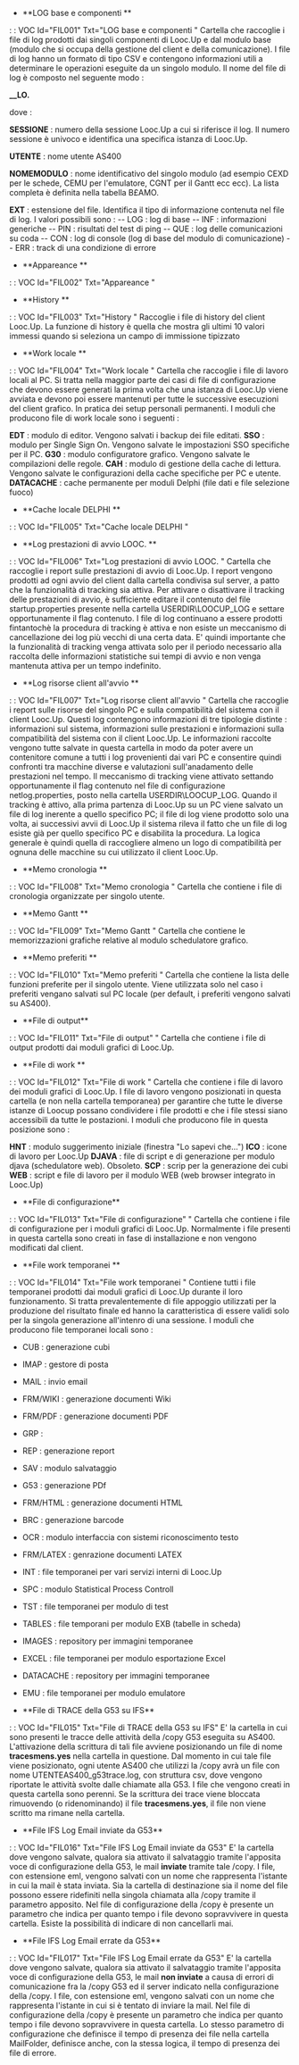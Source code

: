 - \*\*LOG base e componenti           \*\*

 :  : VOC Id="FIL001" Txt="LOG base e componenti           "
Cartella che raccoglie i file di log prodotti dai singoli componenti di Looc.Up e dal modulo base (modulo che si occupa della gestione del client e della comunicazione).
I file di log hanno un formato di tipo CSV e contengono informazioni utili a determinare le operazioni eseguite da un singolo modulo.
Il nome del file di log è composto nel seguente modo : 

**<SESSIONE>_<UTENTE>_LO<NOMEMODULO>.<EXT>**

dove : 

**SESSIONE** :  numero della sessione Looc.Up a cui si riferisce il log. Il numero sessione è univoco e identifica una specifica istanza di Looc.Up.

**UTENTE** :  nome utente AS400

**NOMEMODULO** :  nome identificativo del singolo modulo (ad esempio CEXD per le schede, CEMU per l'emulatore, CGNT per il Gantt ecc ecc). La lista completa è definita nella tabella B£AMO.

**EXT** :  estensione del file. Identifica il tipo di informazione contenuta nel file di log. I valori possibili sono : 
-- LOG :  log di base
-- INF :  informazioni generiche
-- PIN :  risultati del test di ping
-- QUE :  log delle comunicazioni su coda
-- CON :  log di console (log di base del modulo di comunicazione)
-- ERR :  track di una condizione di errore

- \*\*Appareance                      \*\*

 :  : VOC Id="FIL002" Txt="Appareance                      "

- \*\*History                         \*\*

 :  : VOC Id="FIL003" Txt="History                         "
Raccoglie i file di history del client Looc.Up. La funzione di history è quella che mostra gli ultimi 10 valori immessi quando si seleziona un campo di immissione tipizzato
- \*\*Work locale                     \*\*

 :  : VOC Id="FIL004" Txt="Work locale                     "
Cartella che raccoglie i file di lavoro locali al PC. Si tratta nella maggior parte dei casi di file di configurazione che devono essere generati la prima volta che una istanza di Looc.Up viene avviata e devono poi essere mantenuti per tutte le successive esecuzioni del client grafico. In pratica dei setup personali permanenti.
I moduli che producono file di work locale sono i seguenti : 

**EDT** :  modulo di editor. Vengono salvati i backup dei file editati.
**SSO** :  modulo per Single Sign On. Vengono salvate le impostazioni SSO specifiche per il PC.
**G30** :  modulo configuratore grafico. Vengono salvate le compilazioni delle regole.
**CAH** :  modulo di gestione della cache di lettura. Vengono salvate le configurazioni della cache specifiche per PC e utente.
**DATACACHE** :  cache permanente per moduli Delphi (file dati e file selezione fuoco)

- \*\*Cache locale DELPHI             \*\*

 :  : VOC Id="FIL005" Txt="Cache locale DELPHI             "

- \*\*Log prestazioni di avvio LOOC.  \*\*

 :  : VOC Id="FIL006" Txt="Log prestazioni di avvio LOOC.  "
Cartella che raccoglie i report sulle prestazioni di avvio di Looc.Up. I report vengono prodotti ad ogni avvio del client  dalla cartella condivisa sul server, a patto che la funzionalità di tracking sia attiva. Per attivare o disattivare il tracking delle prestazioni di avvio, è sufficiente editare il contenuto del file startup.properties presente nella cartella USERDIR\LOOCUP_LOG e settare opportunamente il flag contenuto. I file di log continuano a essere prodotti fintantochè la procedura di tracking è attiva e non esiste un meccanismo di cancellazione dei log più vecchi di una certa data. E' quindi importante che la funzionalità di tracking venga attivata solo per il periodo necessario alla raccolta delle informazioni statistiche sui tempi di avvio e non venga mantenuta attiva per un tempo indefinito.
- \*\*Log risorse client all'avvio    \*\*

 :  : VOC Id="FIL007" Txt="Log risorse client all'avvio    "
Cartella che raccoglie i report sulle risorse del singolo PC e sulla compatibilità del sistema con il client Looc.Up.
Questi log contengono informazioni di tre tipologie distinte :  informazioni sul sistema, informazioni sulle prestazioni e informazioni sulla compatibilità del sistema con il client Looc.Up. Le informazioni raccolte vengono tutte salvate in questa cartella in modo da poter avere un contenitore comune a tutti i log provenienti dai vari PC e consentire quindi confronti tra macchine diverse e valutazioni sull'anadamento delle prestazioni nel tempo.
Il meccanismo di tracking viene attivato settando opportunamente il flag contenuto nel file di configurazione netlog.properties, posto nella cartella USERDIR\LOOCUP_LOG.
Quando il tracking è attivo, alla prima partenza di Looc.Up su un PC viene salvato un file di log inerente a quello specifico PC; il file di log viene prodotto solo una volta, ai successivi avvii di Looc.Up il sistema rileva il fatto che un file di log esiste già per quello specifico PC e disabilita la procedura. La logica generale è quindi quella di raccogliere almeno un logo di compatibilità per ognuna delle macchine su cui utilizzato il client Looc.Up.
- \*\*Memo cronologia                 \*\*

 :  : VOC Id="FIL008" Txt="Memo cronologia                 "
Cartella che contiene i file di cronologia organizzate per singolo utente.
- \*\*Memo Gantt                      \*\*

 :  : VOC Id="FIL009" Txt="Memo Gantt                      "
Cartella che contiene le memorizzazioni grafiche relative al modulo schedulatore grafico.
- \*\*Memo preferiti                  \*\*

 :  : VOC Id="FIL010" Txt="Memo preferiti                  "
Cartella che contiene la lista delle funzioni preferite per il singolo utente. Viene utilizzata solo nel caso i preferiti vengano salvati sul PC locale (per default, i preferiti vengono salvati su AS400).
- \*\*File di output\*\*

 :  : VOC Id="FIL011" Txt="File di output"        "
Cartella che contiene i file di output prodotti dai moduli grafici di Looc.Up.
- \*\*File di work        \*\*

 :  : VOC Id="FIL012" Txt="File di work        "
Cartella che contiene i file di lavoro dei moduli grafici di Looc.Up. I file di lavoro vengono posizionati in questa cartella (e non nella cartella temporanea) per garantire che tutte le diverse istanze di Loocup possano condividere i file prodotti e che i file stessi siano accessibili da tutte le postazioni.
I moduli che producono file in questa posizione sono : 

**HNT** :  modulo suggerimento iniziale (finestra "Lo sapevi che...")
**ICO** :  icone di lavoro per Looc.Up
**DJAVA** :  file di script e di generazione per modulo djava (schedulatore web). Obsoleto.
**SCP** :  scrip per la generazione dei cubi
**WEB** :  script e file di lavoro per il modulo WEB (web browser integrato in Looc.Up)

- \*\*File di configurazione\*\*

 :  : VOC Id="FIL013" Txt="File di configurazione"        "
Cartella che contiene i file di configurazione per i moduli grafici di Looc.Up. Normalmente i file presenti in questa cartella sono creati in fase di installazione e non vengono modificati dal client.
- \*\*File work temporanei            \*\*

 :  : VOC Id="FIL014" Txt="File work temporanei            "
Contiene tutti i file temporanei prodotti dai moduli grafici di Looc.Up durante il loro funzionamento. Si tratta prevalentemente di file appoggio utilizzati per la produzione del risultato finale ed hanno la caratteristica di essere validi solo per la singola generazione all'intenro di una sessione.
I moduli che producono file temporanei locali sono : 

- CUB :  generazione cubi
- IMAP :  gestore di posta
- MAIL :  invio email
- FRM/WIKI :  generazione documenti Wiki
- FRM/PDF :  generazione documenti PDF
- GRP : 
- REP :  generazione report
- SAV :  modulo salvataggio
- G53 :  generazione PDf
- FRM/HTML :  generazione documenti HTML
- BRC :  generazione barcode
- OCR :  modulo interfaccia con sistemi riconoscimento testo
- FRM/LATEX :  genrazione documenti LATEX
- INT :  file temporanei per vari servizi interni di Looc.Up
- SPC :  modulo Statistical Process Controll
- TST :  file temporanei per modulo di test
- TABLES :  file temporani per modulo EXB (tabelle in scheda)
- IMAGES :  repository per immagini temporanee
- EXCEL :  file temporanei per modulo esportazione Excel
- DATACACHE :  repository per immagini temporanee
- EMU :  file temporanei per modulo emulatore


- \*\*File di TRACE della G53 su IFS\*\*

 :  : VOC Id="FIL015" Txt="File di TRACE della G53 su IFS"
E' la cartella in cui sono presenti le tracce delle attività della /copy G53 eseguita su AS400.
L'attivazione della scrittura di tali file avviene posizionando un file di nome **tracesmens.yes** nella cartella in questione.
Dal momento in cui tale file viene posizionato, ogni utente AS400 che utilizzi la /copy avrà un file con nome UTENTEAS400_g53trace.log, con struttura csv, dove vengono riportate le attività svolte dalle chiamate alla G53.
I file che vengono creati in questa cartella sono perenni.
Se la scrittura dei trace viene bloccata rimuovendo (o ridenominando) il file **tracesmens.yes**, il file non viene scritto ma rimane nella cartella.
- \*\*File IFS Log Email inviate da G53\*\*

 :  : VOC Id="FIL016" Txt="File IFS Log Email inviate da G53"
E' la cartella dove vengono salvate, qualora sia attivato il salvataggio tramite l'apposita voce di configurazione della G53, le mail **inviate** tramite tale /copy.
I file, con estensione eml, vengono salvati con un nome che rappresenta l'istante in cui la mail è stata inviata.
Sia la cartella di destinazione sia il nome del file possono essere ridefiniti nella singola chiamata alla /copy tramite il parametro apposito.
Nel file di configurazione della /copy è presente un parametro che indica per quanto tempo i file devono sopravvivere in questa cartella. Esiste la possibilità di indicare di non cancellarli mai.
- \*\*File IFS Log Email errate da G53\*\*

 :  : VOC Id="FIL017" Txt="File IFS Log Email errate da G53"
E' la cartella dove vengono salvate, qualora sia attivato il salvataggio tramite l'apposita voce di configurazione della G53, le mail **non inviate** a causa di errori di comunicazione fra la /copy G53 ed il server indicato nella configurazione della /copy.
I file, con estensione eml, vengono salvati con un nome che rappresenta l'istante in cui si è tentato di inviare la mail.
Nel file di configurazione della /copy è presente un parametro che indica per quanto tempo i file devono sopravvivere in questa cartella.
Lo stesso parametro di configurazione che definisce il tempo di presenza dei file nella cartella MailFolder, definisce anche, con la stessa logica, il tempo di presenza dei file di errore.
